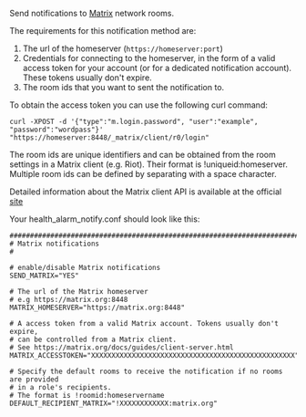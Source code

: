 

Send notifications to [Matrix](https://matrix.org/) network rooms.

The requirements for this notification method are:
1. The url of the homeserver (`https://homeserver:port`)
2. Credentials for connecting to the homeserver, in the form of a valid access token for your account (or for a dedicated notification account). These tokens usually don't expire.
3. The room ids that you want to sent the notification to.

To obtain the access token you can use the following curl command:
```
curl -XPOST -d '{"type":"m.login.password", "user":"example", "password":"wordpass"}' "https://homeserver:8448/_matrix/client/r0/login"
```

The room ids are unique identifiers and can be obtained from the room settings in a Matrix client (e.g. Riot). Their format is !uniqueid:homeserver.
Multiple room ids can be defined by separating with a space character.

Detailed information about the Matrix client API is available at the official [site](https://matrix.org/docs/guides/client-server.html)

Your health_alarm_notify.conf should look like this:
```
###############################################################################
# Matrix notifications
#

# enable/disable Matrix notifications
SEND_MATRIX="YES"

# The url of the Matrix homeserver
# e.g https://matrix.org:8448
MATRIX_HOMESERVER="https://matrix.org:8448"

# A access token from a valid Matrix account. Tokens usually don't expire,
# can be controlled from a Matrix client.
# See https://matrix.org/docs/guides/client-server.html
MATRIX_ACCESSTOKEN="XXXXXXXXXXXXXXXXXXXXXXXXXXXXXXXXXXXXXXXXXXXXXXXXXX"

# Specify the default rooms to receive the notification if no rooms are provided
# in a role's recipients.
# The format is !roomid:homeservername
DEFAULT_RECIPIENT_MATRIX="!XXXXXXXXXXXX:matrix.org"
```

